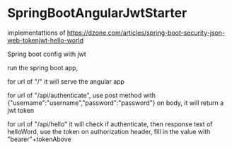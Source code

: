 # SpringBootAngularJwtStarter

implementattions of https://dzone.com/articles/spring-boot-security-json-web-tokenjwt-hello-world


Spring boot config with jwt

run the spring boot app, 

for url of "/" it will serve the angular app

for url of "/api/authenticate", use post method with {"username":"username","password":"password"} on body, it will return a jwt token

for url of "/api/hello" it will check if authenticate, then response text of helloWord, use the token on authorization header, fill in the value with "bearer"+tokenAbove








